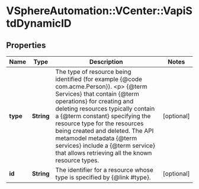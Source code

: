 # VSphereAutomation::VCenter::VapiStdDynamicID

## Properties
Name | Type | Description | Notes
------------ | ------------- | ------------- | -------------
**type** | **String** | The type of resource being identified (for example {@code com.acme.Person}). &lt;p&gt; {@term Services} that contain {@term operations} for creating and deleting resources typically contain a {@term constant} specifying the resource type for the resources being created and deleted. The API metamodel metadata {@term services} include a {@term service} that allows retrieving all the known resource types. | [optional] 
**id** | **String** | The identifier for a resource whose type is specified by {@link #type}. | [optional] 


